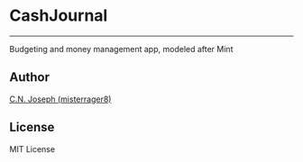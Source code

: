 # CashJournal
---

Budgeting and money management app, modeled after Mint

## Author

[C.N. Joseph (misterrager8)](https://github.com/misterrager8)

## License

MIT License
